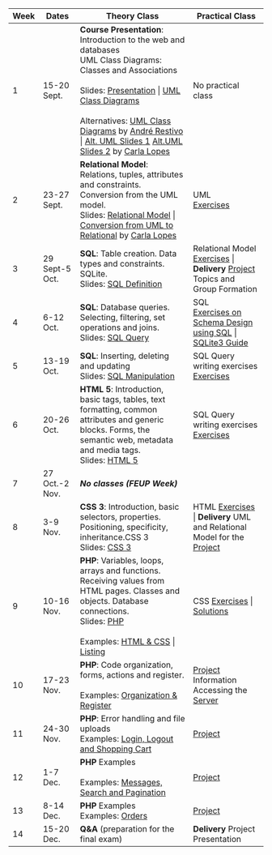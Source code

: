 | Week | Dates          | Theory Class                                                 | Practical Class                                              |
| ---- | -------------- | ------------------------------------------------------------ | ------------------------------------------------------------ |
| 1    | 15-20 Sept.    | **Course Presentation**: Introduction to the web and databases<br />UML Class Diagrams: Classes and Associations<br /><br />Slides: [Presentation](https://web.fe.up.pt/~arestivo/presentation/sibd) \| [UML Class Diagrams](/teaching/slides/uml/class) <br/><br/> Alternatives: [UML Class Diagrams](https://web.fe.up.pt/~arestivo/presentation/uml-classes) by [André Restivo](https://web.fe.up.pt/~arestivo/page/) \| [Alt. UML Slides 1](https://drive.google.com/open?id=1_hGXTIVIQLHAwtZWNrwh1qARVYuS25CR) [Alt.UML Slides 2](https://drive.google.com/open?id=1AzI2PvqbNL-B6MVcEtazYgxZ_EBmU7C9) by [Carla Lopes](http://www.carlalopes.com) | No practical class                                           |
| 2    | 23-27 Sept.    | **Relational Model**: Relations, tuples, attributes and constraints. Conversion from the UML model.<br />Slides: [Relational Model](https://web.fe.up.pt/~arestivo/presentation/relationalmodel) \| [Conversion from UML to Relational](https://drive.google.com/file/d/1LCbseRfrHvnyd1f4oYi1zMt2dVM2Q8BA/view?usp=sharing) by [Carla Lopes](http://www.carlalopes.com) | UML <br/>[Exercises](/teaching/exercises/uml/class/) |
| 3    | 29 Sept-5 Oct. | **SQL**: Table creation. Data types and constraints. SQLite.<br />Slides: [SQL Definition](/teaching/slides/sql/sql-ddl/) | Relational Model <br/>[Exercises](/teaching/exercises/uml/conversion_to_relational/) \| <i class="fa fa-envelope fa-pulse delivery"></i>**Delivery** [Project](/teaching/2020/ESIN_SIBD/project) Topics and Group Formation |
| 4    | 6-12 Oct.      | **SQL**: Database queries. Selecting, filtering, set operations and joins.<br />Slides: [SQL Query](https://web.fe.up.pt/~arestivo/presentation/sql-dql) | SQL <br/>[Exercises on Schema Design using SQL](/teaching/solutions/uml/conversion_to_relational/) \| [SQLite3 Guide](/teaching/exercises/sql/sqlite/) |
| 5    | 13-19 Oct.     | **SQL**: Inserting, deleting and updating<br />Slides: [SQL Manipulation](https://web.fe.up.pt/~arestivo/presentation/sql-dml) | SQL Query writing exercises <br/>[Exercises](https://www.fe.up.pt/~arestivo/page/exercises/sql/) |
| 6    | 20-26 Oct.     | **HTML 5**: Introduction, basic tags, tables, text formatting, common attributes and generic blocks. Forms, the semantic web, metadata and media tags.<br />Slides: [HTML 5](https://web.fe.up.pt/~arestivo/presentation/html5) | SQL Query writing exercises <br/>[Exercises](https://www.fe.up.pt/~arestivo/page/exercises/sql/) |
| 7    | 27 Oct.-2 Nov. | ***No classes (FEUP Week)***                                 |                                                              |
| 8    | 3-9 Nov.       | **CSS 3**: Introduction, basic selectors, properties. Positioning, specificity, inheritance.CSS 3<br />Slides: [CSS 3](https://web.fe.up.pt/~arestivo/presentation/css3) | HTML [Exercises](https://www.fe.up.pt/~arestivo/page/exercises/html/) \| <i class="fa fa-envelope fa-pulse delivery"></i>**Delivery** UML and Relational Model for the [Project](/teaching/2020/ESIN_SIBD/project) |
| 9   | 10-16 Nov.     | **PHP**: Variables, loops, arrays and functions. Receiving values from HTML pages. Classes and objects. Database connections.<br />Slides: [PHP](https://web.fe.up.pt/~arestivo/presentation/php)<br /><br />Examples: [HTML & CSS](https://www.fe.up.pt/~arestivo/page/files/examples/php/esin/html-css.zip) \| [Listing](https://www.fe.up.pt/~arestivo/page/files/examples/php/esin/listing.zip) | CSS [Exercises](https://www.fe.up.pt/~arestivo/page/exercises/css/) \| [Solutions](https://www.fe.up.pt/~arestivo/page/solutions/css/) |
| 10   | 17-23 Nov.     | **PHP**: Code organization, forms, actions and register.<br /><br />Examples: [Organization & Register](https://www.fe.up.pt/~arestivo/page/files/examples/php/esin/organization-register.zip) | [Project](/teaching/2020/ESIN_SIBD/project) Information <br/>Accessing the [Server](https://www.fe.up.pt/~arestivo/page/help/servers/) |
| 11   | 24-30 Nov.     | **PHP**: Error handling and file uploads<br />Examples: [Login, Logout and Shopping Cart](https://www.fe.up.pt/~arestivo/page/files/examples/php/esin/login-cart.zip) | [Project](/teaching/2020/ESIN_SIBD/project) |
| 12   | 1-7 Dec.       | **PHP** Examples<br /><br />Examples: [Messages, Search and Pagination](https://www.fe.up.pt/~arestivo/page/files/examples/php/esin/messages-search-pagination.zip) | [Project](/teaching/2020/ESIN_SIBD/project) |
| 13   | 8-14 Dec.      | **PHP** Examples<br />Examples: [Orders](https://www.fe.up.pt/~arestivo/page/files/examples/php/esin/orders.zip) | [Project](/teaching/2020/ESIN_SIBD/project) |
| 14   | 15-20 Dec.     | **Q&A** (preparation for the final exam)                     | <i class="fa fa-envelope fa-pulse delivery"></i>**Delivery** Project Presentation                                     |
